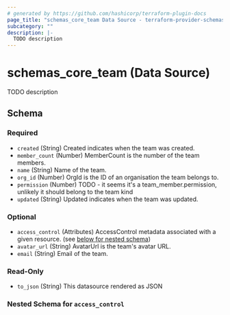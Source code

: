 ```yaml
---
# generated by https://github.com/hashicorp/terraform-plugin-docs
page_title: "schemas_core_team Data Source - terraform-provider-schemas"
subcategory: ""
description: |-
  TODO description
---
```


# schemas_core_team (Data Source)

TODO description



<!-- schema generated by tfplugindocs -->
## Schema

### Required

- `created` (String) Created indicates when the team was created.
- `member_count` (Number) MemberCount is the number of the team members.
- `name` (String) Name of the team.
- `org_id` (Number) OrgId is the ID of an organisation the team belongs to.
- `permission` (Number) TODO - it seems it's a team_member.permission, unlikely it should belong to the team kind
- `updated` (String) Updated indicates when the team was updated.

### Optional

- `access_control` (Attributes) AccessControl metadata associated with a given resource. (see [below for nested schema](#nestedatt--access_control))
- `avatar_url` (String) AvatarUrl is the team's avatar URL.
- `email` (String) Email of the team.

### Read-Only

- `to_json` (String) This datasource rendered as JSON

<a id="nestedatt--access_control"></a>
### Nested Schema for `access_control`


